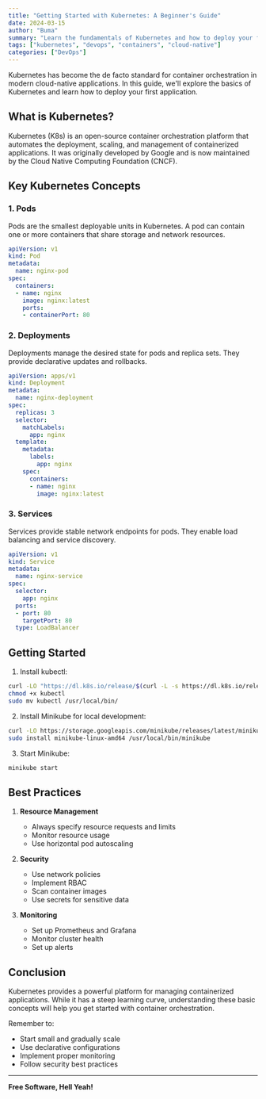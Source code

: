 ```yaml
---
title: "Getting Started with Kubernetes: A Beginner's Guide"
date: 2024-03-15
author: "Buma"
summary: "Learn the fundamentals of Kubernetes and how to deploy your first containerized application"
tags: ["kubernetes", "devops", "containers", "cloud-native"]
categories: ["DevOps"]
---
```


Kubernetes has become the de facto standard for container orchestration in modern cloud-native applications. In this guide, we'll explore the basics of Kubernetes and learn how to deploy your first application.

## What is Kubernetes?

Kubernetes (K8s) is an open-source container orchestration platform that automates the deployment, scaling, and management of containerized applications. It was originally developed by Google and is now maintained by the Cloud Native Computing Foundation (CNCF).

## Key Kubernetes Concepts

### 1. Pods
Pods are the smallest deployable units in Kubernetes. A pod can contain one or more containers that share storage and network resources.

```yaml
apiVersion: v1
kind: Pod
metadata:
  name: nginx-pod
spec:
  containers:
  - name: nginx
    image: nginx:latest
    ports:
    - containerPort: 80
```

### 2. Deployments
Deployments manage the desired state for pods and replica sets. They provide declarative updates and rollbacks.

```yaml
apiVersion: apps/v1
kind: Deployment
metadata:
  name: nginx-deployment
spec:
  replicas: 3
  selector:
    matchLabels:
      app: nginx
  template:
    metadata:
      labels:
        app: nginx
    spec:
      containers:
      - name: nginx
        image: nginx:latest
```

### 3. Services
Services provide stable network endpoints for pods. They enable load balancing and service discovery.

```yaml
apiVersion: v1
kind: Service
metadata:
  name: nginx-service
spec:
  selector:
    app: nginx
  ports:
  - port: 80
    targetPort: 80
  type: LoadBalancer
```

## Getting Started

1. Install kubectl:
```bash
curl -LO "https://dl.k8s.io/release/$(curl -L -s https://dl.k8s.io/release/stable.txt)/bin/linux/amd64/kubectl"
chmod +x kubectl
sudo mv kubectl /usr/local/bin/
```

2. Install Minikube for local development:
```bash
curl -LO https://storage.googleapis.com/minikube/releases/latest/minikube-linux-amd64
sudo install minikube-linux-amd64 /usr/local/bin/minikube
```

3. Start Minikube:
```bash
minikube start
```

## Best Practices

1. **Resource Management**
   - Always specify resource requests and limits
   - Monitor resource usage
   - Use horizontal pod autoscaling

2. **Security**
   - Use network policies
   - Implement RBAC
   - Scan container images
   - Use secrets for sensitive data

3. **Monitoring**
   - Set up Prometheus and Grafana
   - Monitor cluster health
   - Set up alerts

## Conclusion

Kubernetes provides a powerful platform for managing containerized applications. While it has a steep learning curve, understanding these basic concepts will help you get started with container orchestration.

Remember to:
- Start small and gradually scale
- Use declarative configurations
- Implement proper monitoring
- Follow security best practices

---
**Free Software, Hell Yeah!** 